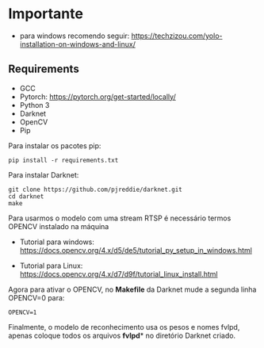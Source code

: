 # Importante
- para windows recomendo seguir: https://techzizou.com/yolo-installation-on-windows-and-linux/
## Requirements
- GCC
- Pytorch: https://pytorch.org/get-started/locally/
- Python 3
- Darknet
- OpenCV
- Pip

Para instalar os pacotes pip:
```
pip install -r requirements.txt
```

Para instalar Darknet:
```
git clone https://github.com/pjreddie/darknet.git
cd darknet
make
```

Para usarmos o modelo com uma stream RTSP é necessário termos OPENCV instalado na máquina
- Tutorial para windows: https://docs.opencv.org/4.x/d5/de5/tutorial_py_setup_in_windows.html

- Tutorial para Linux:
https://docs.opencv.org/4.x/d7/d9f/tutorial_linux_install.html

Agora para ativar o OPENCV, no **Makefile** da Darknet mude a segunda linha OPENCV=0 para:
```
OPENCV=1
```

Finalmente, o modelo de reconhecimento usa os pesos e nomes fvlpd, apenas coloque todos os arquivos **fvlpd*** no diretório Darknet criado.